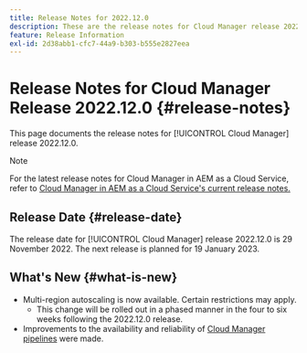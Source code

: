 ```yaml
---
title: Release Notes for 2022.12.0
description: These are the release notes for Cloud Manager release 2022.12.0.
feature: Release Information
exl-id: 2d38abb1-cfc7-44a9-b303-b555e2827eea
---
```


# Release Notes for Cloud Manager Release 2022.12.0 {#release-notes}

This page documents the release notes for [!UICONTROL Cloud Manager] release 2022.12.0.

>[!NOTE]
>
>For the latest release notes for Cloud Manager in AEM as a Cloud Service, refer to [Cloud Manager in AEM as a Cloud Service's current release notes.](https://experienceleague.adobe.com/docs/experience-manager-cloud-service/content/implementing/using-cloud-manager/release-notes-cloud-manager/release-notes-cm-current.html)

## Release Date {#release-date}

The release date for [!UICONTROL Cloud Manager] release 2022.12.0 is 29 November 2022. The next release is planned for 19 January 2023.

## What's New {#what-is-new}

* Multi-region autoscaling is now available. Certain restrictions may apply.
  * This change will be rolled out in a phased manner in the four to six weeks following the 2022.12.0 release.
* Improvements to the availability and reliability of [Cloud Manager pipelines](/help/overview/ci-cd-pipelines.md) were made.
